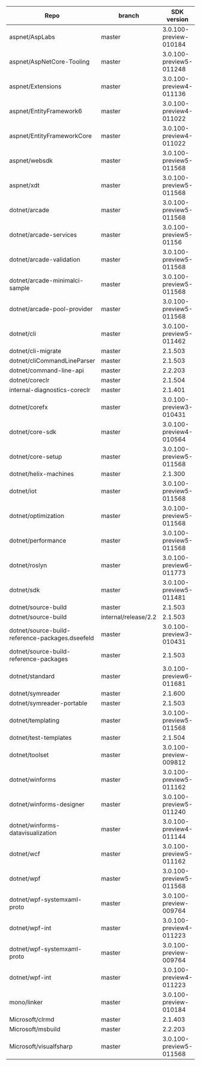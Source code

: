 | Repo | branch | SDK version | 
| ---- | ------ | ----------- | 
| aspnet/AspLabs | master | 3.0.100-preview-010184 |
| aspnet/AspNetCore-Tooling | master | 3.0.100-preview5-011248 |
| aspnet/Extensions | master | 3.0.100-preview4-011136 |
| aspnet/EntityFramework6 | master | 3.0.100-preview4-011022 |
| aspnet/EntityFrameworkCore | master | 3.0.100-preview4-011022 |
| aspnet/websdk | master | 3.0.100-preview5-011568 |
| aspnet/xdt | master | 3.0.100-preview5-011568 |
| dotnet/arcade | master | 3.0.100-preview5-011568 |
| dotnet/arcade-services | master | 3.0.100-preview5-01156 |
| dotnet/arcade-validation | master | 3.0.100-preview5-011568 |
| dotnet/arcade-minimalci-sample | master | 3.0.100-preview5-011568 |
| dotnet/arcade-pool-provider | master | 3.0.100-preview5-011568 |
| dotnet/cli | master | 3.0.100-preview5-011462 |
| dotnet/cli-migrate | master | 2.1.503 |
| dotnet/cliCommandLineParser | master | 2.1.503 |
| dotnet/command-line-api | master | 2.2.203 |
| dotnet/coreclr | master | 2.1.504 |
| internal-diagnostics-coreclr | master | 2.1.401 |
| dotnet/corefx | master | 3.0.100-preview3-010431 |
| dotnet/core-sdk | master | 3.0.100-preview4-010564 |
| dotnet/core-setup | master | 3.0.100-preview5-011568 |
| dotnet/helix-machines | master | 2.1.300 |
| dotnet/iot | master | 3.0.100-preview5-011568 |
| dotnet/optimization | master | 3.0.100-preview5-011568 |
| dotnet/performance | master | 3.0.100-preview5-011568 |
| dotnet/roslyn | master | 3.0.100-preview6-011773 |
| dotnet/sdk | master | 3.0.100-preview5-011481 |
| dotnet/source-build | master | 2.1.503 |
| dotnet/source-build | internal/release/2.2 | 2.1.503 |
| dotnet/source-build-reference-packages.dseefeld | master | 3.0.100-preview3-010431 |
| dotnet/source-build-reference-packages | master | 2.1.503 |
| dotnet/standard | master | 3.0.100-preview6-011681 |
| dotnet/symreader | master | 2.1.600 |
| dotnet/symreader-portable | master | 2.1.503 |
| dotnet/templating | master | 3.0.100-preview5-011568 |
| dotnet/test-templates | master | 2.1.504 |
| dotnet/toolset | master | 3.0.100-preview-009812 |
| dotnet/winforms | master | 3.0.100-preview5-011162 |
| dotnet/winforms-designer | master | 3.0.100-preview5-011240 |
| dotnet/winforms-datavisualization | master | 3.0.100-preview4-011144 |
| dotnet/wcf | master | 3.0.100-preview5-011162 |
| dotnet/wpf | master | 3.0.100-preview5-011568 |
| dotnet/wpf-systemxaml-proto | master | 3.0.100-preview-009764 |
| dotnet/wpf-int | master | 3.0.100-preview4-011223 |
| dotnet/wpf-systemxaml-proto | master | 3.0.100-preview-009764 |
| dotnet/wpf-int | master | 3.0.100-preview4-011223 |
| mono/linker | master | 3.0.100-preview-010184 |
| Microsoft/clrmd | master | 2.1.403 |
| Microsoft/msbuild | master | 2.2.203 |
| Microsoft/visualfsharp | master | 3.0.100-preview5-011568 |